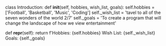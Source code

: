 class Introduction:
  def __init__(self, hobbies, wish_list, goals):
      self.hobbies = ['Football', 'Basketball', 'Music', 'Coding']
      self._wish_list = 'tavel to all of the seven wonders of the world 2/7'
      self._goals = 'To create a program that will change the landscape of how we view entertainment'

  def __repr__(self):
      return f'Hobbies: {self.hobbies} Wish List: {self._wish_list} Goals: {self._goals}

<!---
madghost41/madghost41 is a ✨ special ✨ repository because its `README.md` (this file) appears on your GitHub profile.
You can click the Preview link to take a look at your changes.
--->

